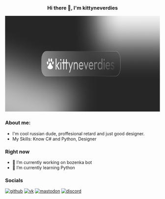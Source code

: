 


<div align="center">
  
### Hi there 👋, I'm kittyneverdies
<img src="https://raw.githubusercontent.com/KittyNeverDies/KittyNeverDies/main/main-banner.png" alt="kittyneverdies is a fact, they have 8 lives" height="310"/>

</div>

### About me:

- I'm cool russian dude, proffesional retard and just good designer.
- My Skills: Know C# and Python, Designer

### Right now
 - 🔭 I’m currently working on bozenka bot
 - 🌱 I’m currently learning Python 
 
### Socials

[<img src='https://cdn.jsdelivr.net/npm/simple-icons@3.0.1/icons/github.svg' alt='github' height='40'>](https://github.com/https://github.com/KittyNeverDies)  [<img src='https://cdn.jsdelivr.net/npm/simple-icons@3.0.1/icons/vk.svg' alt='vk' height='40'>](https://vk.com/kittyneverdies/)  [<img src='https://cdn.jsdelivr.net/npm/simple-icons@3.0.1/icons/mastodon.svg' alt='mastodon' height='40'>](https://mastodon.world/@KittyNeverDies)  [<img src='https://cdn.jsdelivr.net/npm/simple-icons@3.0.1/icons/discord.svg' alt='discord' height='40'>](https://discord.gg/yPtXEB5x)  

